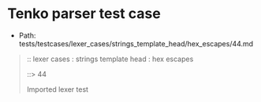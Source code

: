# Tenko parser test case

- Path: tests/testcases/lexer_cases/strings_template_head/hex_escapes/44.md

> :: lexer cases : strings template head : hex escapes
>
> ::> 44
>
> Imported lexer test
>
> <template head> incomplete hex at eol/eof

## FAIL

## Input

`````js
`\xD
`````

## Output

_Note: the whole output block is auto-generated. Manual changes will be overwritten!_

Below follow outputs in four parsing modes: sloppy mode, strict mode script goal, module goal, web compat mode (always sloppy).

Note that the output parts are auto-generated by the test runner to reflect actual result.

### Sloppy mode

Parsed with script goal and as if the code did not start with strict mode header.

`````
throws: Lexer error!
    Not enough of input left to create valid hex escape

`\xD
^------- error
`````

### Strict mode

Parsed with script goal but as if it was starting with `"use strict"` at the top.

_Output same as sloppy mode._

### Module goal

Parsed with the module goal.

_Output same as sloppy mode._

### Web compat mode

Parsed in sloppy script mode but with the web compat flag enabled.

_Output same as sloppy mode._
